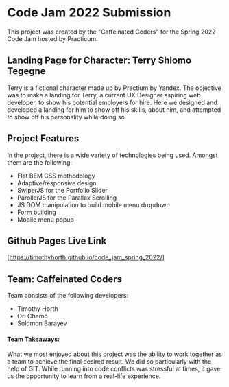 # Code Jam 2022 Submission

This project was created by the "Caffeinated Coders" for the Spring 2022 Code Jam hosted by Practicum.

## Landing Page for Character: Terry Shlomo Tegegne

Terry is a fictional character made up by Practium by Yandex. The objective was to make a landing for Terry, a current UX Designer aspiring web developer, to show his potential employers for hire. Here we designed and developed a landing for him to show off his skills, about him, and attempted to show off his personality while doing so.

## Project Features

In the project, there is a wide variety of technologies being used.
Amongst them are the following:

- Flat BEM CSS methodology
- Adaptive/responsive design
- SwiperJS for the Portfolio Slider
- ParollerJS for the Parallax Scrolling
- JS DOM manipulation to build mobile menu dropdown
- Form building
- Mobile menu popup

## Github Pages Live Link

[https://timothyhorth.github.io/code_jam_spring_2022/]

## Team: Caffeinated Coders

Team consists of the following developers:

- Timothy Horth
- Ori Chemo
- Solomon Barayev

#### Team Takeaways:

What we most enjoyed about this project was the ability to work together as a team to achieve the final desired result. We did so particularly with the help of GIT. While running into code conflicts was stressful at times, it gave us the opportunity to learn from a real-life experience.
